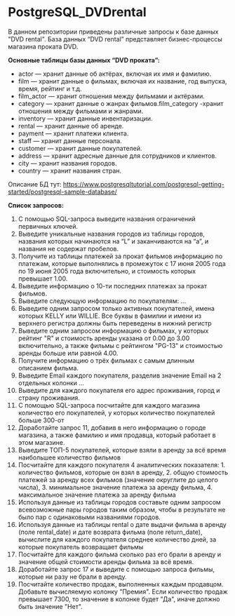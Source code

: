 # PostgreSQL_DVDrental

В данном репозитории приведены различные запросы к базе данных "DVD rental".
База данных “DVD rental” представляет бизнес-процессы магазина проката DVD.

<b>Основные таблицы базы данных “DVD проката”:</b>
<ul>
  <li>actor — хранит данные об актёрах, включая их имя и фамилию.</li>
  <li>film — хранит данные о фильмах, включая их название, год выпуска, время, рейтинг и т.д.</li>
  <li>film_actor — хранит отношения между фильмами и актёрами.</li>
  <li>category — хранит данные о жанрах фильмов.film_category -хранит отношения между фильмами и жанрами.</li>
  <li>inventory — хранит данные инвентаризации.</li>
  <li>rental — хранит данные об аренде.</li>
  <li>payment — хранит платежи клиента.</li>
  <li>staff — хранит данные персонала.</li>
  <li>customer — хранит данные покупателей.</li>
  <li>address — хранит адресные данные для сотрудников и клиентов.</li>
  <li>city — хранит названия городов.</li>
  <li>country — хранит названия стран.</li>  
</ul>

Описание БД тут: https://www.postgresqltutorial.com/postgresql-getting-started/postgresql-sample-database/

<b>Cписок запросов:</b>
<ol>
  <li>С помощью SQL-запроса выведите названия ограничений первичных ключей.</li>
  <li>Выведите уникальные названия городов из таблицы городов, названия которых начинаются на “L” и заканчиваются на “a”, и названия не содержат пробелов.</li>
  <li>Получите из таблицы платежей за прокат фильмов информацию по платежам, которые выполнялись в промежуток с 17 июня 2005 года по 19 июня 2005 года включительно, 
      и стоимость которых превышает 1.00.</li>
  <li>Выведите информацию о 10-ти последних платежах за прокат фильмов.</li>
  <li>Выведите следующую информацию по покупателям: ...</li>
  <li>Выведите одним запросом только активных покупателей, имена которых KELLY или WILLIE. Все буквы в фамилии и имени из верхнего регистра должны быть переведены в нижний регистр</li>
  <li>Выведите одним запросом информацию о фильмах, у которых рейтинг "R" и стоимость аренды указана от 0.00 до 3.00 включительно, а также фильмы c рейтингом "PG-13" и стоимостью аренды больше или равной 4.00.</li>
  <li>Получите информацию о трёх фильмах с самым длинным описанием фильма.</li>
  <li>Выведите Email каждого покупателя, разделив значение Email на 2 отдельных колонки ...</li> 
  
  <li>Выведите для каждого покупателя его адрес проживания, город и страну проживания.</li>
  <li>С помощью SQL-запроса посчитайте для каждого магазина количество его покупателей, у которых количество покупателей больше 300-от</li>
  <li>Доработайте запрос 11,  добавив в него информацию о городе магазина, а также фамилию и имя продавца, который работает в этом магазине.</li>
  <li>Выведите ТОП-5 покупателей, которые взяли в аренду за всё время наибольшее количество фильмов</li>
  <li>Посчитайте для каждого покупателя 4 аналитических показателя: 1. количество фильмов, которые он взял в аренду, 2. общую стоимость платежей за аренду всех фильмов (значение округлите до целого числа), 3. минимальное значение платежа за аренду фильма, 4. максимальное значение платежа за аренду фильма</li>
  <li>Используя данные из таблицы городов составьте одним запросом всевозможные пары городов таким образом, чтобы в результате не было пар с одинаковыми названиями городов.</li>
  <li> Используя данные из таблицы rental о дате выдачи фильма в аренду (поле rental_date) и дате возврата фильма (поле return_date), вычислите для каждого покупателя среднее количество дней, за которые покупатель возвращает фильмы</li>
  <li>Посчитайте для каждого фильма сколько раз его брали в аренду и значение общей стоимости аренды фильма за всё время.</li>
  <li>Доработайте запрос 17 и выведите с помощью запроса фильмы, которые ни разу не брали в аренду.</li> 
  <li>Посчитайте количество продаж, выполненных каждым продавцом. Добавьте вычисляемую колонку "Премия". Если количество продаж превышает 7300, то значение в колонке будет "Да", иначе должно быть значение "Нет".</li> 
</ol>

<!--<b>Модель ER “DVD rental”</b>-->
<!--![DVDrental_ERmodel](https://user-images.githubusercontent.com/38960003/212486435-8204702a-1bb0-40dc-8fb6-9eed1fd45a4c.png)-->

